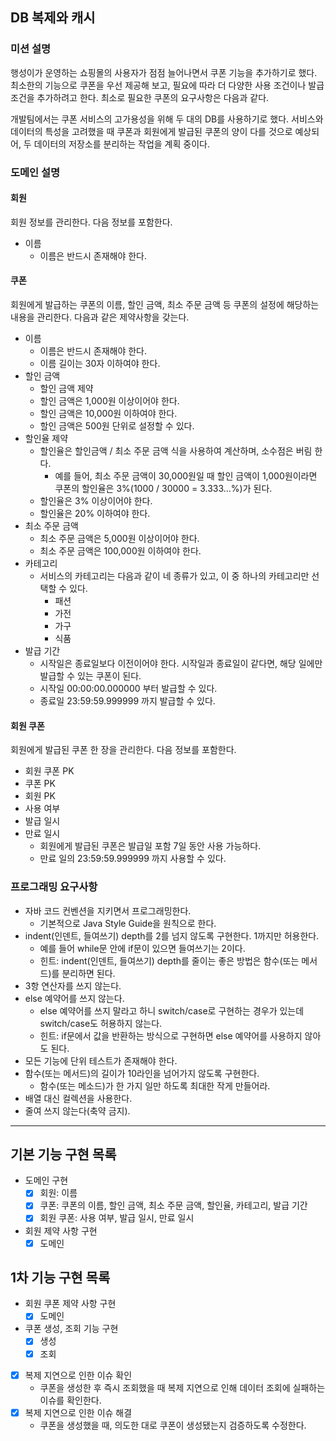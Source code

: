 ## DB 복제와 캐시

### 미션 설명

행성이가 운영하는 쇼핑몰의 사용자가 점점 늘어나면서 쿠폰 기능을 추가하기로 했다.
최소한의 기능으로 쿠폰을 우선 제공해 보고, 필요에 따라 더 다양한 사용 조건이나 발급 조건을 추가하려고 한다.
최소로 필요한 쿠폰의 요구사항은 다음과 같다.

개발팀에서는 쿠폰 서비스의 고가용성을 위해 두 대의 DB를 사용하기로 했다.
서비스와 데이터의 특성을 고려했을 때 쿠폰과 회원에게 발급된 쿠폰의 양이 다를 것으로 예상되어,
두 데이터의 저장소를 분리하는 작업을 계획 중이다.

### 도메인 설명

#### 회원

회원 정보를 관리한다. 다음 정보를 포함한다.

- 이름
  - 이름은 반드시 존재해야 한다.

#### 쿠폰

회원에게 발급하는 쿠폰의 이름, 할인 금액, 최소 주문 금액 등 쿠폰의 설정에 해당하는 내용을 관리한다.
다음과 같은 제약사항을 갖는다.

- 이름
  - 이름은 반드시 존재해야 한다.
  - 이름 길이는 30자 이하여야 한다.
- 할인 금액
  - 할인 금액 제약
  - 할인 금액은 1,000원 이상이어야 한다.
  - 할인 금액은 10,000원 이하여야 한다.
  - 할인 금액은 500원 단위로 설정할 수 있다.
- 할인율 제약
  - 할인율은 할인금액 / 최소 주문 금액 식을 사용하여 계산하며, 소수점은 버림 한다.
    - 예를 들어, 최소 주문 금액이 30,000원일 때 할인 금액이 1,000원이라면 쿠폰의 할인율은 3%(1000 / 30000 = 3.333...%)가 된다.
  - 할인율은 3% 이상이어야 한다.
  - 할인율은 20% 이하여야 한다.
- 최소 주문 금액
  - 최소 주문 금액은 5,000원 이상이어야 한다.
  - 최소 주문 금액은 100,000원 이하여야 한다.
- 카테고리
  - 서비스의 카테고리는 다음과 같이 네 종류가 있고, 이 중 하나의 카테고리만 선택할 수 있다.
    - 패션
    - 가전
    - 가구
    - 식품
- 발급 기간
  - 시작일은 종료일보다 이전이어야 한다. 시작일과 종료일이 같다면, 해당 일에만 발급할 수 있는 쿠폰이 된다.
  - 시작일 00:00:00.000000 부터 발급할 수 있다.
  - 종료일 23:59:59.999999 까지 발급할 수 있다.

#### 회원 쿠폰

회원에게 발급된 쿠폰 한 장을 관리한다. 다음 정보를 포함한다.

- 회원 쿠폰 PK
- 쿠폰 PK
- 회원 PK
- 사용 여부
- 발급 일시
- 만료 일시
  - 회원에게 발급된 쿠폰은 발급일 포함 7일 동안 사용 가능하다.
  - 만료 일의 23:59:59.999999 까지 사용할 수 있다.

### 프로그래밍 요구사항

- 자바 코드 컨벤션을 지키면서 프로그래밍한다.
  - 기본적으로 Java Style Guide을 원칙으로 한다.
- indent(인덴트, 들여쓰기) depth를 2를 넘지 않도록 구현한다. 1까지만 허용한다.
  - 예를 들어 while문 안에 if문이 있으면 들여쓰기는 2이다.
  - 힌트: indent(인덴트, 들여쓰기) depth를 줄이는 좋은 방법은 함수(또는 메서드)를 분리하면 된다.
- 3항 연산자를 쓰지 않는다.
- else 예약어를 쓰지 않는다.
  - else 예약어를 쓰지 말라고 하니 switch/case로 구현하는 경우가 있는데 switch/case도 허용하지 않는다.
  - 힌트: if문에서 값을 반환하는 방식으로 구현하면 else 예약어를 사용하지 않아도 된다.
- 모든 기능에 단위 테스트가 존재해야 한다.
- 함수(또는 메서드)의 길이가 10라인을 넘어가지 않도록 구현한다.
  - 함수(또는 메소드)가 한 가지 일만 하도록 최대한 작게 만들어라.
- 배열 대신 컬렉션을 사용한다.
- 줄여 쓰지 않는다(축약 금지).

---

## 기본 기능 구현 목록

- 도메인 구현
  - [x] 회원: 이름
  - [x] 쿠폰: 쿠폰의 이름, 할인 금액, 최소 주문 금액, 할인율, 카테고리, 발급 기간
  - [x] 회원 쿠폰: 사용 여부, 발급 일시, 만료 일시
- 회원 제약 사항 구현
  - [x] 도메인

## 1차 기능 구현 목록

- 회원 쿠폰 제약 사항 구현
  - [x] 도메인
- 쿠폰 생성, 조회 기능 구현
  - [x] 생성
  - [x] 조회
- [x] 복제 지연으로 인한 이슈 확인
  - 쿠폰을 생성한 후 즉시 조회했을 때 복제 지연으로 인해 데이터 조회에 실패하는 이슈를 확인한다.
- [x] 복제 지연으로 인한 이슈 해결
  - 쿠폰을 생성했을 때, 의도한 대로 쿠폰이 생성됐는지 검증하도록 수정한다.

